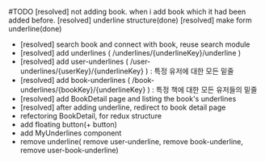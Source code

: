 #TODO
[resolved] not adding book. when i add book which it had been added before.
[resolved] underline structure(done)
[resolved] make form underline(done)

- [resolved] search book and connect with book, reuse search module
- [resolved] add underlines ( /underlines/{underlineKey}/underline )
- [resolved] add user-underlines ( /user-underlines/{userKey}/{underlineKey} ) : 특정 유저에 대한 모든 밑줄
- [resolved] add book-underlines ( /book-underlines/{bookKey}/{underlineKey} ) : 특정 책에 대한 모든 유저들의 밑줄
- [resolved] add BookDetail page and listing the book's underlines
- [resolved] after adding underline, redirect to book detail page  
- refectoring BookDetail, for redux structure
- add floating button(+ button)
- add MyUnderlines component
- remove underline( remove user-underline, remove book-underline, remove user-book-underline)
